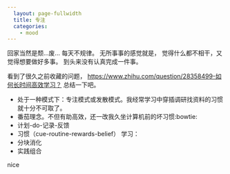 ```yaml
---
  layout: page-fullwidth
  title: 专注
  categories:
    - mood
---
```


回家当然是颓...废...
每天不规律。
无所事事的感觉就是，
觉得什么都不相干，又觉得想要做好多事。
到头来没有认真完成一件事。

看到了很久之前收藏的问题，
https://www.zhihu.com/question/28358499-如何长时间高效学习？
总结一下吧。
* 处于一种模式下：专注模式或发散模式。我经常学习中穿插调研找资料的习惯就十分不可取了。
* 番茄理念。不但有助高效，还一改我久坐计算机前的坏习惯:bowtie:
* 计划-do-记录-反馈
* 习惯（cue-routine-rewards-belief）
学习：
* 分块消化
* 实践组合

nice
